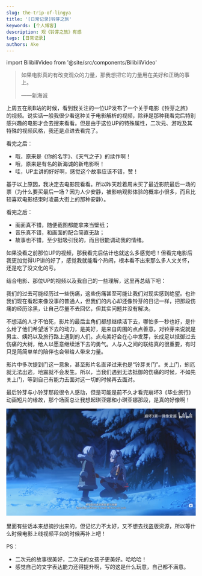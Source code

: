 ```yaml
---
slug: the-trip-of-lingya
title: '[日常记录]铃芽之旅'
keywords: [个人博客]
description: 观《铃芽之旅》有感
tags: [日常记录]
authors: Ake
---
```

import BilibiliVideo from '@site/src/components/BilibiliVideo'

> 如果电影真的有改变观众的力量，那我想把它的力量用在美好和正确的事上。 
> <div style={{textAlign: 'right'}}>——新海诚</div>

上周五在刷B站的时候，看到我关注的一位UP发布了一个关于电影《铃芽之旅》的视频。说实话一般我很少看这种关于电影解析的视频，除非是那种我看完后特别感兴趣的电影才会去搜来看看。但是由于这位UP的特殊属性，二次元、游戏及其特殊的视频风格，我还是点进去看完了。

<!--truncate-->

<BilibiliVideo bv="BV1nX4y1o7ar" />

看完之后：

- 哦，原来是《你的名字》、《天气之子》的续作啊！
- 哦，原来是有名的新海诚的新电影啊！
- 哇，UP主讲的好好啊，感觉这个故事应该不错，赞！

基于以上原因，我决定去电影院看看。所以昨天趁着周末买了最近影院最后一场的票（为什么要买最后一场？因为人少安静，被影响观影体验的概率小很多，而且比较喜欢电影结束时凌晨大街上的那种安静）。

看完之后：

- 画面真不错，随便截图都能拿来当壁纸；
- 音乐真不错，和画面的配合简直无敌；
- 故事也不错，至少挺吸引我的，而且很能调动我的情绪。

如果没看之前那位UP的视频，那我看完后估计也就这么多感觉吧！但看完电影后我更加觉得UP讲的好了，感觉我就能看个热闹，根本看不出来那么多人文关怀，还是吃了没文化的亏。

结合电影、那位UP的视频以及我自己的一些理解，这里再总结下吧：

我们的过去可能经历过一些伤痛，这些伤痛甚至可能让我们对现实感到绝望。也许我们现在看起来像没事的普通人，但我们的内心却还像铃芽的日记一样，把那段伤痛的经历涂黑，让自己尽量不去回忆，但其实问题并没有解决。

不想活的人才不怕死，影片的最后主角们都想继续活下去，哪怕多一秒也好，是什么给了他们希望活下去的动力，是美好，是来自周围的点点善意。对铃芽来说就是男主、姨妈以及旅行路上遇到的人们。点点美好会在心中发芽，长成足以抵御过去伤痛的大树，给人以愿意继续活下去的勇气。人与人之间的联结真的很重要，有时只是简简单单的陪伴也会带给人带来力量。

影片中多次提到门这一意象，甚至影片名直译过来也是“铃芽关门”。关上门，蚓厄就无法出逃，地震就不会发生。所以，当我们遇到无法抵御的伤痛的时候，不如先关上门，等到自己有能力去面对这一切的时候再去面对。

最后铃芽与小铃芽那段很令人感动，但是可能是前不久才看完崩坏3《毕业旅行》动画短片的缘故，那个场面总让我想起琪亚娜和小琪亚娜那段，是真的好像啊！

![](../images/two-kiana.png)

<BilibiliVideo bv="BV1Kj411g7Lu" />

里面有些话本来想摘抄出来的，但记忆力不太好，又不想去找盗版资源，所以等什么时候电影上线视频平台的时候再补上吧！

PS：
- 二次元的故事很美好，二次元的女孩子更美好。哈哈哈！
- 感觉自己的文字表达能力还得提升啊，写的这是什么玩意，自己都不满意。